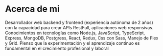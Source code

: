 # Acerca de mi

Desarrollador web backend y frontend (experiencia autónoma de 2 años) con la capacidad para crear APIs RestFull, aplicaciones web responsivas. Conocimientos en tecnologías como Node.js, JavaScript, TypeScript, Express, MongoDB, Postgress, React, Redux, Css con Sass, Manejo de Flex y Grid. Pienso que la experimentación y el aprendizaje continuo es fundamental en el crecimiento profesional y laboral
